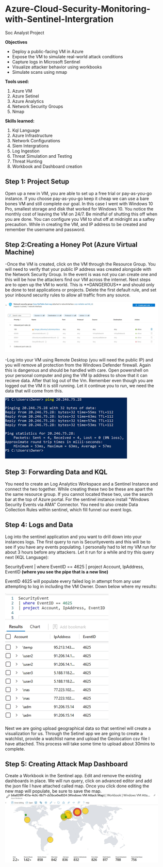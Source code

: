 # Azure-Cloud-Security-Monitoring-with-Sentinel-Intergration
Soc Analyst Project 

**Objectives**
- Deploy a public-facing VM in Azure
- Expose the VM to simulate real-world attack conditions
- Capture logs in Microsoft Sentinel
- Visualize attacker behavior using workbooks
- Simulate scans using nmap

**Tools used:**
1) Azure VM                                  
2) Azure Setinel                            
3) Azure Analytics
4) Network Security Groups                  
5) Nmap

**Skills learned:**
1) Kql Language
2) Azure Infrastructure
3) Network Configurations
4) Siem Intergrations
5) Log Ingestion
6) Threat Simulation and Testing
7) Threat Hunting
8) Workbook and Dashboard creation


<h2>Step 1: Project Setup</h2>
<b1>Open up a new in VM, you are able to set up a free trial or pay-as-you-go instance. If you choose pay-as-you-go keep it cheap we can use a bare bones VM and still complete our goal. In this case I went with Windows 10 Pro, smallest storage and disk that worked for Windows 10. You notice the monthly cost of leaving the VM on 24/7. Be mindful of shutting this off when you are done. You can configure you VM to shut off at midnight as a saftey precaution. While in creating the VM, and IP address to be created and  remember the username and password.</b1>

<h2>Step 2:Creating a Honey Pot (Azure Virtual Machine)</h2>
<b2>-Once the VM is created, click on the VM through the Resource Group. You will need to verify that your public IP address was created alongside with the Network Security Group. In the event is was not you can create one and this will be how the attackers find our VM across the internet. Next steps are to open up the VM to world. This is **DANGEROUS** and should only be done to test applications or projects. Delete the first default rule, and set your inbound security rules to allow all traffic from any source. </b2> 

![image alt](https://github.com/MichaelBerry-CyberPro/Azure-Cloud-Security-Monitoring-with-Sentinel-Intergration/blob/main/new%20rule%20to%20allow%20traffic.jpeg?raw=true)

<b3>-Log into your VM using Remote Desktop (you will need the public IP) and you will remove all protection from the Windows Defender firewall. Again this is dangerous and should be handled with care. Open powershell on your personal computer and ping the VM Ip address to show that it can recieve data. After that log out of the Vm. Remember even though you are logged out the VM it is still running. Let it continue you to run, we need the data that will come from this.

![image alt](https://github.com/MichaelBerry-CyberPro/Azure-Cloud-Security-Monitoring-with-Sentinel-Intergration/blob/main/Ping%20ipaddress.png?raw=true) </b3>
 
<h2> Step 3: Forwarding Data and KQL</h2>
<b3>You need to create an Log Analytics Workspace and a Sentinel Instance and connect the two together. While creating these two be these are apart the the same resource group. If you cannot located these two, use the search bar at the top of Azure portal. For the sentinel instance install "Windows Security Events via AMA" Connector. You need to also create Data Collection Rules within sentinel, which fill funnel our event logs.</b3>

<h2>Step 4: Logs and Data</h2>
<b4>Log into the sentinel application and you want to drill down into your instances logs. The first query to run is Securityevents and this will be to see if you have any events populating. I personally had to let my VM run for about 3 hours before any attackers. Let it run for a while and try this query next (KQL Language):</b4> 

<b5>SecurityEvent
| where EventID == 4625
| project Account, IpAddress, EventID </b5> **(where you see the pipe that is a new line)**

EventID 4625 will populate every failed log in attempt from any user attempting to log in including the VM Owner. Down below where my results: 

![image alt](https://github.com/MichaelBerry-CyberPro/Azure-Cloud-Security-Monitoring-with-Sentinel-Intergration/blob/main/Logs%201.jpeg?raw=true)

Next we are going upload geographical data so that sentinel will create a visualization for us. Through the Setinel app we are going to create a watchlist, provide a watchlist name and upload the Geolocation csv file I have attached. This process will take some time to upload about 30mins to complete.

<h2> Step 5: Creating Attack Map Dashboard</h2>

<b5> Create a Workbook in the Sentinel app. Edit and remove the existing dashboards in place. We will run query, click on advanced editor and add the json file I have attached called map. Once you click done editing the new map will populate, be sure to save the map.
![image alt](https://github.com/MichaelBerry-CyberPro/Azure-Cloud-Security-Monitoring-with-Sentinel-Intergration/blob/8d8b336c0ba9818ea2b4e28bf36d4f52fcfa4cdf/Attack%20Map%20(new).jpeg)


